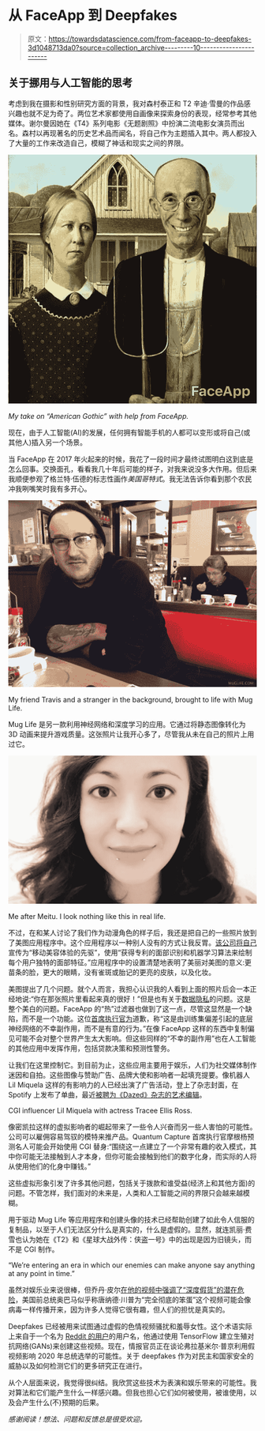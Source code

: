 # 从 FaceApp 到 Deepfakes

> 原文：<https://towardsdatascience.com/from-faceapp-to-deepfakes-3d1048713da0?source=collection_archive---------10----------------------->

## 关于挪用与人工智能的思考

考虑到我在摄影和性别研究方面的背景，我对森村泰正和 T2 辛迪·雪曼的作品感兴趣也就不足为奇了。两位艺术家都使用自画像来探索身份的表现，经常参考其他媒体。谢尔曼因她在《T4》系列电影《无题剧照》中扮演二流电影女演员而出名。森村以再现著名的历史艺术品而闻名，将自己作为主题插入其中。两人都投入了大量的工作来改造自己，模糊了神话和现实之间的界限。

![](img/0c7dc55f5b76142a14ea67757782ff52.png)

*My take on “American Gothic” with help from FaceApp.*

现在，由于人工智能(AI)的发展，任何拥有智能手机的人都可以变形或将自己(或其他人)插入另一个场景。

当 FaceApp 在 2017 年火起来的时候，我花了一段时间才最终试图明白这到底是怎么回事。交换面孔，看看我几十年后可能的样子，对我来说没多大作用。但后来我顺便参观了格兰特·伍德的标志性画作*美国哥特式*。我无法告诉你看到那个农民冲我咧嘴笑时我有多开心。

![](img/2f3344a77ab82c461229550012becf58.png)

My friend Travis and a stranger in the background, brought to life with Mug Life.

Mug Life 是另一款利用神经网络和深度学习的应用。它通过将静态图像转化为 3D 动画来提升游戏质量。这张照片让我开心多了，尽管我从未在自己的照片上用过它。

![](img/57f7122cd89ce782d82802f537047869.png)

Me after Meitu. I look nothing like this in real life.

不过，在和某人讨论了我们作为动漫角色的样子后，我还是把自己的一些照片放到了美图应用程序中。这个应用程序以一种别人没有的方式让我反胃。[该公司将自己](http://global.meitu.com/en/company)宣传为“移动美容体验的先驱”，使用“获得专利的面部识别和机器学习算法来绘制每个用户独特的面部特征。”应用程序中的设置清楚地表明了美丽对美图的意义:更苗条的脸，更大的眼睛，没有雀斑或胎记的更亮的皮肤，以及化妆。

美图提出了几个问题。就个人而言，我担心认识我的人看到上面的照片后会一本正经地说:“你在那张照片里看起来真的很好！”但是也有关于[数据隐私](https://techcrunch.com/2017/01/19/meitu-app-collects-personal-data/)的问题。这是整个美白的问题。FaceApp 的“热”过滤器也做到了这一点，尽管这显然是一个缺陷，而不是一个功能。这位[首席执行官为](https://www.washingtonpost.com/news/the-intersect/wp/2017/04/26/everything-thats-wrong-with-faceapp-the-latest-creepy-photo-app-for-your-face/?utm_term=.fdf461441b08)道歉，称“这是由训练集偏差引起的底层神经网络的不幸副作用，而不是有意的行为。”在像 FaceApp 这样的东西中复制偏见可能不会对整个世界产生太大影响。但这些同样的“不幸的副作用”也在人工智能的其他应用中发挥作用，包括贷款决策和预测性警务。

让我们在这里控制它。到目前为止，这些应用主要用于娱乐，人们为社交媒体制作迷因和自拍。这些图像与赞助广告、品牌大使和影响者一起填充提要。像机器人 Lil Miquela 这样的有影响力的人已经出演了广告活动，登上了杂志封面，在 Spotify 上发布了单曲，最近[被聘为《Dazed》杂志的艺术编辑](https://qz.com/quartzy/1425735/dazed-just-hired-cgi-influencer-lil-miquela-as-its-arts-editor/)。

CGI influencer Lil Miquela with actress Tracee Ellis Ross.

像密凯拉这样的虚拟影响者的崛起带来了一些令人兴奋而另一些人害怕的可能性。公司可以雇佣容易驾驭的模特来推产品。Quantum Capture 首席执行官摩根杨预测名人可能会开始使用 CGI 替身:“围绕这一点建立了一个非常有趣的收入模式，其中你可能无法接触到人才本身，但你可能会接触到他们的数字化身，而实际的人将从使用他们的化身中赚钱。”

这些虚拟形象引发了许多其他问题，包括关于拨款和谁受益(经济上和其他方面)的问题。不管怎样，我们面对的未来是，人类和人工智能之间的界限只会越来越模糊。

用于驱动 Mug Life 等应用程序和创建头像的技术已经帮助创建了如此令人信服的复制品，以至于人们无法区分什么是真实的，什么是虚假的。显然，就连凯丽·费雪也认为她在《T2》和《星球大战外传：侠盗一号》中的出现是因为旧镜头，而不是 CGI 制作。

“We’re entering an era in which our enemies can make anyone say anything at any point in time.”

虽然对娱乐业来说很棒，但乔丹·皮尔[在他的视频中强调了“深度假货”的潜在危险](https://www.siliconrepublic.com/machines/jordan-peele-ai-obama-fake-news)，美国前总统奥巴马似乎称唐纳德·川普为“完全彻底的笨蛋”这个视频可能会像病毒一样传播开来，因为许多人觉得它很有趣，但人们的担忧是真实的。

Deepfakes 已经被用来试图通过虚假的色情视频骚扰和羞辱女性。这个术语实际上来自于一个名为 [Reddit 的用户](https://www.theguardian.com/technology/2018/nov/12/deep-fakes-fake-news-truth)的用户名，他通过使用 TensorFlow 建立生殖对抗网络(GANs)来创建这些视频。现在，情报官员正在谈论弗拉基米尔·普京利用假视频影响 2020 年总统选举的可能性。关于 deepfakes 作为对民主和国家安全的威胁以及如何检测它们的更多研究正在进行。

从个人层面来说，我觉得很纠结。我欣赏这些技术为表演和娱乐带来的可能性。我对算法和它们能产生什么一样感兴趣。但我也担心它们如何被使用，被谁使用，以及会产生什么(不)预期的后果。

*感谢阅读！想法、问题和反馈总是很受欢迎。*